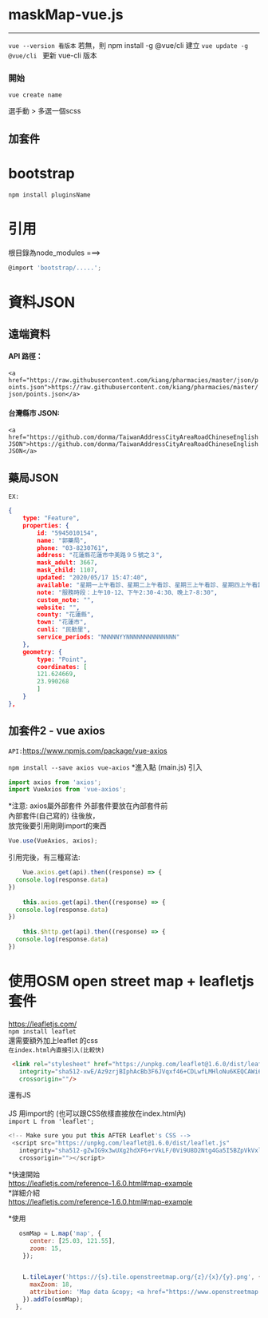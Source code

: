 # maskMap-vue.js
---------------------------------
`vue --version 看版本`
若無，則  npm install -g @vue/cli 建立
`vue update -g @vue/cli ` 更新 vue-cli 版本

### 開始
`vue create name`

選手動 > 多選一個scss

## 加套件
# bootstrap
`npm install pluginsName`

# 引用
根目錄為node_modules
===> 
```js
@import 'bootstrap/.....';  
```
# 資料JSON


## 遠端資料
#### API 路徑：

`<a href="https://raw.githubusercontent.com/kiang/pharmacies/master/json/points.json">https://raw.githubusercontent.com/kiang/pharmacies/master/json/points.json</a>`
#### 台灣縣市 JSON: 
`<a href="https://github.com/donma/TaiwanAddressCityAreaRoadChineseEnglishJSON">https://github.com/donma/TaiwanAddressCityAreaRoadChineseEnglishJSON</a>`

## 藥局JSON
`EX:`
```json
{
    type: "Feature",
    properties: {
        id: "5945010154",
        name: "郭藥局",
        phone: "03-8230761",
        address: "花蓮縣花蓮市中美路９５號之３",
        mask_adult: 3667,
        mask_child: 1107,
        updated: "2020/05/17 15:47:40",
        available: "星期一上午看診、星期二上午看診、星期三上午看診、星期四上午看診、星期五上午看診、星期六上午休診、星期日上午休診、星期一下午看診、星期二下午看診、星期三下午看診、星期四下午看診、星期五下午看診、星期六下午看診、星期日下午看診、星期一晚上看診、星期二晚上看診、星期三晚上看診、星期四晚上看診、星期五晚上看診、星期六晚上看診、星期日晚上看診",
        note: "服務時段：上午10-12、下午2:30-4:30、晚上7-8:30",
        custom_note: "",
        website: "",
        county: "花蓮縣",
        town: "花蓮市",
        cunli: "民勤里",
        service_periods: "NNNNNYYNNNNNNNNNNNNNN"
    },
    geometry: {
        type: "Point",
        coordinates: [
        121.624669,
        23.990268
        ]
    }
},
```

## 加套件2 - vue axios
`API:`<a href="https://www.npmjs.com/package/vue-axios">https://www.npmjs.com/package/vue-axios</a>

`npm install --save axios vue-axios`
*進入點 (main.js) 引入<br>
```js
import axios from 'axios';
import VueAxios from 'vue-axios';
```

*注意: axios屬外部套件 外部套件要放在內部套件前<br>
內部套件(自己寫的) 往後放，<br>
放完後要引用剛剛import的東西<br>

```js 
Vue.use(VueAxios, axios);
```

引用完後，有三種寫法:
```js
    Vue.axios.get(api).then((response) => {
  console.log(response.data)
})
 
    this.axios.get(api).then((response) => {
  console.log(response.data)
})
 
    this.$http.get(api).then((response) => {
  console.log(response.data)
})
```
# 使用OSM open street map + leafletjs 套件

<a>https://leafletjs.com/</a><br>
`npm install leaflet`<br>
還需要額外加上leaflet 的css <br>
`在index.html內直接引入(比較快)`
```html
 <link rel="stylesheet" href="https://unpkg.com/leaflet@1.6.0/dist/leaflet.css"
   integrity="sha512-xwE/Az9zrjBIphAcBb3F6JVqxf46+CDLwfLMHloNu6KEQCAWi6HcDUbeOfBIptF7tcCzusKFjFw2yuvEpDL9wQ=="
   crossorigin=""/>
```
還有JS<br>
<br>
JS 用import的 (也可以跟CSS依樣直接放在index.html內)<br>
`import L from 'leaflet';`<br>
```js
<!-- Make sure you put this AFTER Leaflet's CSS -->
 <script src="https://unpkg.com/leaflet@1.6.0/dist/leaflet.js"
   integrity="sha512-gZwIG9x3wUXg2hdXF6+rVkLF/0Vi9U8D2Ntg4Ga5I5BZpVkVxlJWbSQtXPSiUTtC0TjtGOmxa1AJPuV0CPthew=="
   crossorigin=""></script>
```

*快速開始<br>
<a href="https://leafletjs.com/reference-1.6.0.html#map-example">https://leafletjs.com/reference-1.6.0.html#map-example</a>
<br>
*詳細介紹<br>
<a href="https://leafletjs.com/reference-1.6.0.html#map-example">https://leafletjs.com/reference-1.6.0.html#map-example</a>

*使用
```js
   osmMap = L.map('map', {
      center: [25.03, 121.55],
      zoom: 15,
    });


    L.tileLayer('https://{s}.tile.openstreetmap.org/{z}/{x}/{y}.png', {
      maxZoom: 18,
      attribution: 'Map data &copy; <a href="https://www.openstreetmap.org/">OpenStreetMap</a> contributors, <a href="https://creativecommons.org/licenses/by-sa/2.0/">CC-BY-SA</a>',
    }).addTo(osmMap);
  },
```


